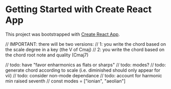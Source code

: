# Getting Started with Create React App

This project was bootstrapped with [Create React App](https://github.com/facebook/create-react-app).

// IMPORTANT: there will be two versions:
// 1: you write the chord based on the scale degree in a key (the V of Cmaj)
// 2: you write the chord based on the chord root note and quality (Cmaj7)

// todo: have "favor enharmonics as flats or sharps"
// todo: modes?
// todo: generate chord according to scale (i.e. diminished should only appear for vii)
// todo: consider non-mode dependance
// todo: account for harmonic min raised seventh
// const modes = ["ionian", "aeolian"]

